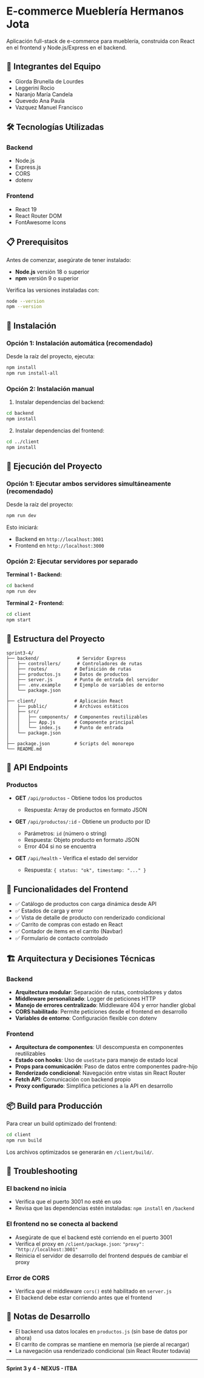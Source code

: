 # E-commerce Mueblería Hermanos Jota

Aplicación full-stack de e-commerce para mueblería, construida con React en el frontend y Node.js/Express en el backend.

## 👥 Integrantes del Equipo

- Giorda Brunella de Lourdes
- Leggerini Rocio
- Naranjo María Candela
- Quevedo Ana Paula
- Vazquez Manuel Francisco

## 🛠️ Tecnologías Utilizadas

### Backend
- Node.js
- Express.js
- CORS
- dotenv

### Frontend
- React 19
- React Router DOM
- FontAwesome Icons

## 📋 Prerequisitos

Antes de comenzar, asegúrate de tener instalado:

- **Node.js** versión 18 o superior
- **npm** versión 9 o superior

Verifica las versiones instaladas con:
```bash
node --version
npm --version
```

## 🚀 Instalación

### Opción 1: Instalación automática (recomendado)

Desde la raíz del proyecto, ejecuta:

```bash
npm install
npm run install-all
```

### Opción 2: Instalación manual

1. Instalar dependencias del backend:
```bash
cd backend
npm install
```

2. Instalar dependencias del frontend:
```bash
cd ../client
npm install
```

## 🏃 Ejecución del Proyecto

### Opción 1: Ejecutar ambos servidores simultáneamente (recomendado)

Desde la raíz del proyecto:

```bash
npm run dev
```

Esto iniciará:
- Backend en `http://localhost:3001`
- Frontend en `http://localhost:3000`

### Opción 2: Ejecutar servidores por separado

**Terminal 1 - Backend:**
```bash
cd backend
npm run dev
```

**Terminal 2 - Frontend:**
```bash
cd client
npm start
```

## 📁 Estructura del Proyecto

```
sprint3-4/
├── backend/              # Servidor Express
│   ├── controllers/      # Controladores de rutas
│   ├── routes/          # Definición de rutas
│   ├── productos.js     # Datos de productos
│   ├── server.js        # Punto de entrada del servidor
│   ├── .env.example     # Ejemplo de variables de entorno
│   └── package.json
│
├── client/              # Aplicación React
│   ├── public/          # Archivos estáticos
│   ├── src/
│   │   ├── components/  # Componentes reutilizables
│   │   ├── App.js       # Componente principal
│   │   └── index.js     # Punto de entrada
│   └── package.json
│
├── package.json         # Scripts del monorepo
└── README.md
```

## 🔌 API Endpoints

### Productos

- **GET** `/api/productos` - Obtiene todos los productos
  - Respuesta: Array de productos en formato JSON

- **GET** `/api/productos/:id` - Obtiene un producto por ID
  - Parámetros: `id` (número o string)
  - Respuesta: Objeto producto en formato JSON
  - Error 404 si no se encuentra

- **GET** `/api/health` - Verifica el estado del servidor
  - Respuesta: `{ status: "ok", timestamp: "..." }`


## 🎨 Funcionalidades del Frontend

- ✅ Catálogo de productos con carga dinámica desde API
- ✅ Estados de carga y error
- ✅ Vista de detalle de producto con renderizado condicional
- ✅ Carrito de compras con estado en React
- ✅ Contador de items en el carrito (Navbar)
- ✅ Formulario de contacto controlado

## 🏗️ Arquitectura y Decisiones Técnicas

### Backend
- **Arquitectura modular**: Separación de rutas, controladores y datos
- **Middleware personalizado**: Logger de peticiones HTTP
- **Manejo de errores centralizado**: Middleware 404 y error handler global
- **CORS habilitado**: Permite peticiones desde el frontend en desarrollo
- **Variables de entorno**: Configuración flexible con dotenv

### Frontend
- **Arquitectura de componentes**: UI descompuesta en componentes reutilizables
- **Estado con hooks**: Uso de `useState` para manejo de estado local
- **Props para comunicación**: Paso de datos entre componentes padre-hijo
- **Renderizado condicional**: Navegación entre vistas sin React Router
- **Fetch API**: Comunicación con backend propio
- **Proxy configurado**: Simplifica peticiones a la API en desarrollo


## 📦 Build para Producción

Para crear un build optimizado del frontend:

```bash
cd client
npm run build
```

Los archivos optimizados se generarán en `/client/build/`.

## 🐛 Troubleshooting

### El backend no inicia
- Verifica que el puerto 3001 no esté en uso
- Revisa que las dependencias estén instaladas: `npm install` en `/backend`

### El frontend no se conecta al backend
- Asegúrate de que el backend esté corriendo en el puerto 3001
- Verifica el proxy en `/client/package.json`: `"proxy": "http://localhost:3001"`
- Reinicia el servidor de desarrollo del frontend después de cambiar el proxy

### Error de CORS
- Verifica que el middleware `cors()` esté habilitado en `server.js`
- El backend debe estar corriendo antes que el frontend

## 📝 Notas de Desarrollo

- El backend usa datos locales en `productos.js` (sin base de datos por ahora)
- El carrito de compras se mantiene en memoria (se pierde al recargar)
- La navegación usa renderizado condicional (sin React Router todavía)


---

**Sprint 3 y 4 - NEXUS - ITBA**
